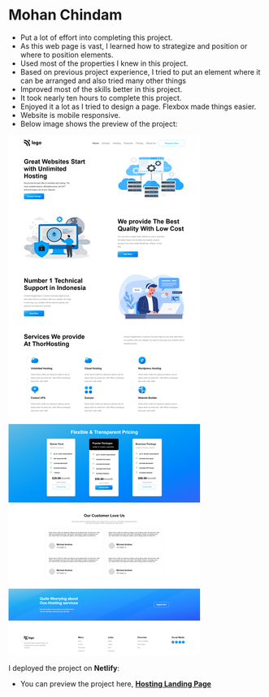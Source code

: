 # Mohan Chindam

- Put a lot of effort into completing this project.
- As this web page is vast, I learned how to strategize and position or where to position elements.
- Used most of the properties I knew in this project. 
- Based on previous project experience, I tried to put an element where it can be arranged and also tried many other things
- Improved most of the skills better in this project.
- It took nearly ten hours to complete this project.
- Enjoyed it a lot as I tried to design a page. Flexbox made things easier.
- Website is mobile responsive.
- Below image shows the preview of the project:

![Project-11 Preview](./Project-11.png)

I deployed the project on **Netlify**:
- You can preview the project here, [**Hosting Landing Page**](https://hosting-landing-page-11.netlify.app/)





